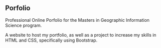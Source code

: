 ## Porfolio

Professional Online Porfolio for the Masters in Geographic Information Science program. 

A website to host my portfolio, as well as a project to increase my skills in HTML and CSS, specifically using Bootstrap.
